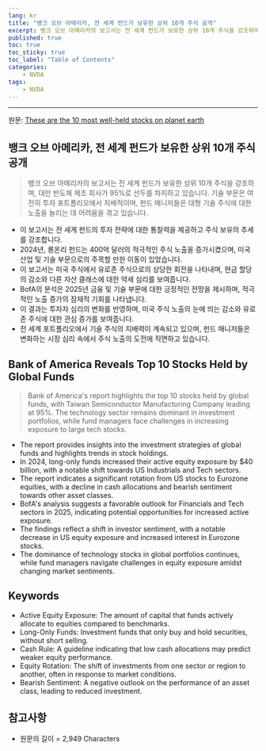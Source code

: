 ```yaml
---
lang: kr
title: "뱅크 오브 아메리카, 전 세계 펀드가 보유한 상위 10개 주식 공개"
excerpt: 뱅크 오브 아메리카의 보고서는 전 세계 펀드가 보유한 상위 10개 주식을 강조하며, 대만 반도체 제조 회사가 95%로 선두를 차지하고 있습니다. 기술 부문은 여전히 투자 포트폴리오에서 지배적이며, 펀드 매니저들은 대형 기술 주식에 대한 노출을 늘리는 데 어려움을 겪고 있습니다.
published: true
toc: true
toc_sticky: true
toc_label: "Table of Contents"
categories:
    - NVDA
tags:
    - NVDA
---
```


---

  원문: [These are the 10 most well-held stocks on planet earth](https://www.investing.com/news/stock-market-news/these-are-the-10-most-wellheld-stocks-on-planet-earth-3822575)

## 뱅크 오브 아메리카, 전 세계 펀드가 보유한 상위 10개 주식 공개

> 뱅크 오브 아메리카의 보고서는 전 세계 펀드가 보유한 상위 10개 주식을 강조하며, 대만 반도체 제조 회사가 95%로 선두를 차지하고 있습니다. 기술 부문은 여전히 투자 포트폴리오에서 지배적이며, 펀드 매니저들은 대형 기술 주식에 대한 노출을 늘리는 데 어려움을 겪고 있습니다.


- 이 보고서는 전 세계 펀드의 투자 전략에 대한 통찰력을 제공하고 주식 보유의 추세를 강조합니다.
- 2024년, 롱온리 펀드는 400억 달러의 적극적인 주식 노출을 증가시켰으며, 미국 산업 및 기술 부문으로의 주목할 만한 이동이 있었습니다.
- 이 보고서는 미국 주식에서 유로존 주식으로의 상당한 회전을 나타내며, 현금 할당의 감소와 다른 자산 클래스에 대한 약세 심리를 보여줍니다.
- BofA의 분석은 2025년 금융 및 기술 부문에 대한 긍정적인 전망을 제시하며, 적극적인 노출 증가의 잠재적 기회를 나타냅니다.
- 이 결과는 투자자 심리의 변화를 반영하며, 미국 주식 노출의 눈에 띄는 감소와 유로존 주식에 대한 관심 증가를 보여줍니다.
- 전 세계 포트폴리오에서 기술 주식의 지배력이 계속되고 있으며, 펀드 매니저들은 변화하는 시장 심리 속에서 주식 노출의 도전에 직면하고 있습니다.

## Bank of America Reveals Top 10 Stocks Held by Global Funds

> Bank of America's report highlights the top 10 stocks held by global funds, with Taiwan Semiconductor Manufacturing Company leading at 95%. The technology sector remains dominant in investment portfolios, while fund managers face challenges in increasing exposure to large tech stocks.


- The report provides insights into the investment strategies of global funds and highlights trends in stock holdings.
- In 2024, long-only funds increased their active equity exposure by $40 billion, with a notable shift towards US Industrials and Tech sectors.
- The report indicates a significant rotation from US stocks to Eurozone equities, with a decline in cash allocations and bearish sentiment towards other asset classes.
- BofA's analysis suggests a favorable outlook for Financials and Tech sectors in 2025, indicating potential opportunities for increased active exposure.
- The findings reflect a shift in investor sentiment, with a notable decrease in US equity exposure and increased interest in Eurozone stocks.
- The dominance of technology stocks in global portfolios continues, while fund managers navigate challenges in equity exposure amidst changing market sentiments.

## Keywords

- Active Equity Exposure: The amount of capital that funds actively allocate to equities compared to benchmarks.
- Long-Only Funds: Investment funds that only buy and hold securities, without short selling.
- Cash Rule: A guideline indicating that low cash allocations may predict weaker equity performance.
- Equity Rotation: The shift of investments from one sector or region to another, often in response to market conditions.
- Bearish Sentiment: A negative outlook on the performance of an asset class, leading to reduced investment.

## 참고사항

- 원문의 길이 = 2,949 Characters


